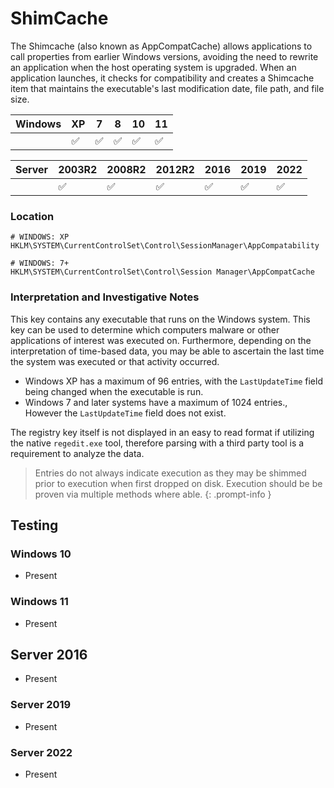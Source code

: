 # ShimCache

The Shimcache (also known as AppCompatCache) allows applications to call properties from earlier Windows versions, avoiding the need to rewrite an application when the host operating system is upgraded. When an application launches, it checks for compatibility and creates a Shimcache item that maintains the executable's last modification date, file path, and file size.

| Windows | XP | 7 | 8 | 10 | 11 |
|---------|----|---|---|----|----|
|         |✅|✅|✅|✅|✅|

| Server | 2003R2 | 2008R2 | 2012R2 | 2016 | 2019 | 2022 |
|--------|--------|--------|--------|------|------|------|
|        |     ✅   |  ✅      |     ✅   |    ✅  |   ✅   |  ✅    |

### Location
```plaintext
# WINDOWS: XP
HKLM\SYSTEM\CurrentControlSet\Control\SessionManager\AppCompatability

# WINDOWS: 7+
HKLM\SYSTEM\CurrentControlSet\Control\Session Manager\AppCompatCache
```

### Interpretation and Investigative Notes

This key contains any executable that runs on the Windows system. This key can be used to determine which computers malware or other applications of interest was executed on. Furthermore, depending on the interpretation of time-based data, you may be able to ascertain the last time the system was executed or that activity occurred.
- Windows XP has a maximum of 96 entries, with the `LastUpdateTime` field being changed when the executable is run.
- Windows 7 and later systems have a maximum of 1024 entries., However the `LastUpdateTime` field does not exist.

The registry key itself is not displayed in an easy to read format if utilizing the native `regedit.exe` tool, therefore parsing with a third party tool is a requirement to analyze the data.

> Entries do not always indicate execution as they may be shimmed prior to execution when first dropped on disk. Execution should be be proven via multiple methods where able.
{: .prompt-info }

## Testing

### Windows 10
- Present

### Windows 11
- Present

## Server 2016
- Present

### Server 2019
- Present

### Server 2022
- Present
